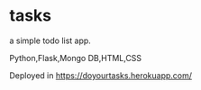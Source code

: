 # tasks


a simple todo list app.

Python,Flask,Mongo DB,HTML,CSS

Deployed in https://doyourtasks.herokuapp.com/


